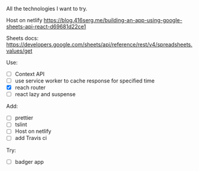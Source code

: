 All the technologies I want to try.

Host on netlify
https://blog.416serg.me/building-an-app-using-google-sheets-api-react-d69681d22ce1

Sheets docs:
https://developers.google.com/sheets/api/reference/rest/v4/spreadsheets.values/get


Use:
- [ ] Context API
- [ ] use service worker to cache response for specified time
- [x] reach router
- [ ] react lazy and suspense

Add:
- [ ] prettier
- [ ] tslint
- [ ] Host on netlify
- [ ] add Travis ci

Try:
- [ ] badger app